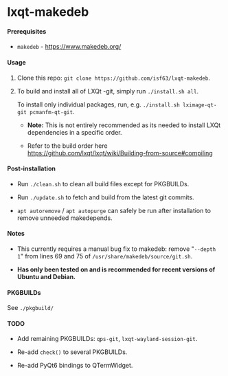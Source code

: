 # lxqt-makedeb

#### Prerequisites

- `makedeb` - https://www.makedeb.org/

#### Usage

1. Clone this repo: `git clone https://github.com/isf63/lxqt-makedeb`.

2. To build and install all of LXQt -git, simply run `./install.sh all`.

   To install only individual packages, run, e.g. `./install.sh lximage-qt-git pcmanfm-qt-git`.

   - **Note:** This is not entirely recommended as its needed to install LXQt dependencies in a specific order.

   - Refer to the build order here https://github.com/lxqt/lxqt/wiki/Building-from-source#compiling

#### Post-installation

- Run `./clean.sh` to clean all build files except for PKGBUILDs.

- Run `./update.sh` to fetch and build from the latest git commits.

- `apt autoremove` / `apt autopurge` can safely be run after installation to remove unneeded makedepends.

#### Notes

- This currently requires a manual bug fix to makedeb: remove "`--depth 1`" from lines 69 and 75 of `/usr/share/makedeb/source/git.sh`.

- **Has only been tested on and is recommended for recent versions of Ubuntu and Debian.**

#### PKGBUILDs

See `./pkgbuild/`

#### TODO

- Add remaining PKGBUILDs: `qps-git`, `lxqt-wayland-session-git`.

- Re-add `check()` to several PKGBUILDs.

- Re-add PyQt6 bindings to QTermWidget.
